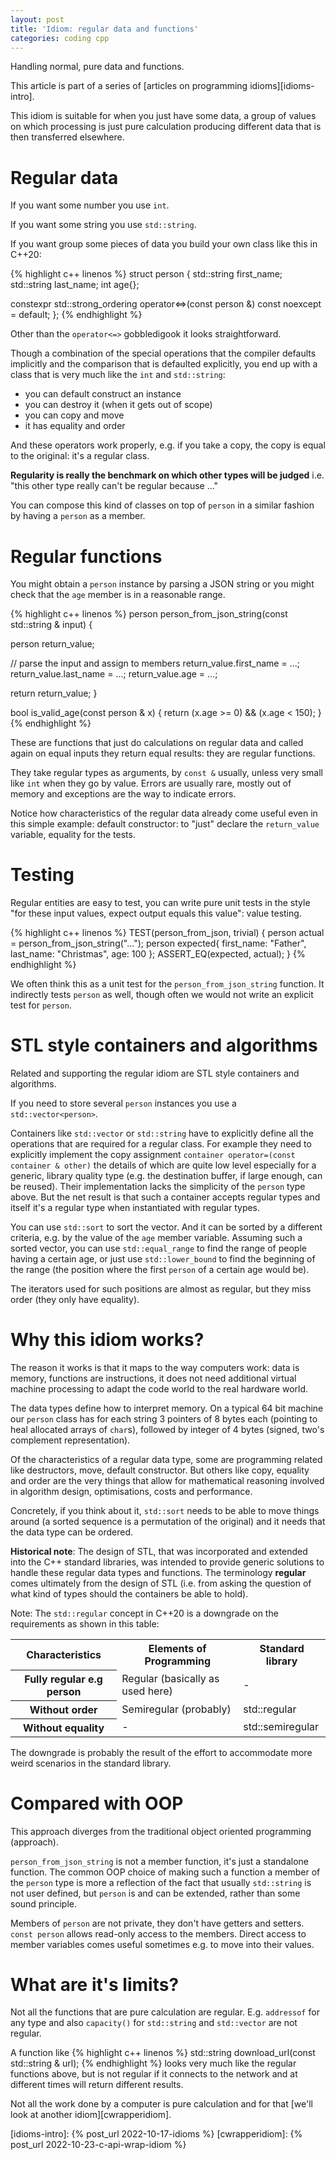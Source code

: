 ```yaml
---
layout: post
title: 'Idiom: regular data and functions'
categories: coding cpp
---
```


Handling normal, pure data and functions.


This article is part of a series of [articles on programming
idioms][idioms-intro].

This idiom is suitable for when you just have some data, a group of values on
which processing is just pure calculation producing different data that is then
transferred elsewhere.

# Regular data

If you want some number you use `int`.

If you want some string you use `std::string`.

If you want group some pieces of data you build your own class like this in C++20:

{% highlight c++ linenos %}
struct person
{
  std::string first_name;
  std::string last_name;
  int age{};

  constexpr std::strong_ordering
    operator<=>(const person &) const noexcept = default;
};
{% endhighlight %}

Other than the `operator<=>` gobbledigook it looks straightforward.

Though a combination of the special operations that the compiler defaults
implicitly and the comparison that is defaulted explicitly, you end up with a
class that is very much like the `int` and `std::string`:
- you can default construct an instance
- you can destroy it (when it gets out of scope)
- you can copy and move
- it has equality and order

And these operators work properly, e.g. if you take a copy, the copy is equal
to the original: it's a regular class.

**Regularity is really the benchmark on which other types will be judged** i.e.
"this other type really can't be regular because ..."

You can compose this kind of classes on top of `person` in a similar fashion by
having a `person` as a member.


# Regular functions

You might obtain a `person` instance by parsing a JSON string or you might
check that the `age` member is in a reasonable range.

{% highlight c++ linenos %}
person person_from_json_string(const std::string & input) {

  person return_value;

  // parse the input and assign to members
  return_value.first_name = ...;
  return_value.last_name = ...;
  return_value.age = ...;

  return return_value;
}

bool is_valid_age(const person & x) {
  return (x.age >= 0) && (x.age < 150);
}
{% endhighlight %}

These are functions that just do calculations on regular data and called again
on equal inputs they return equal results: they are regular functions.

They take regular types as arguments, by `const &` usually, unless very small
like `int` when they go by value. Errors are usually rare, mostly out of memory
and exceptions are the way to indicate errors.

Notice how characteristics of the regular data already come useful even in this
simple example: default constructor: to "just" declare the `return_value`
variable, equality for the tests.


# Testing

Regular entities are easy to test, you can write pure unit tests in the style
"for these input values, expect output equals this value": value testing.

{% highlight c++ linenos %}
TEST(person_from_json, trivial)
{
  person actual  = person_from_json_string("...");
  person expected{
    first_name: "Father",
    last_name: "Christmas",
    age: 100
  };
  ASSERT_EQ(expected, actual);
}
{% endhighlight %}

We often think this as a unit test for the `person_from_json_string` function.
It indirectly tests `person` as well, though often we would not write an
explicit test for `person`.


# STL style containers and algorithms

Related and supporting the regular idiom are STL style containers and
algorithms.

If you need to store several `person` instances you use a
`std::vector<person>`.

Containers like `std::vector` or `std::string` have to explicitly define all
the operations that are required for a regular class. For example they need to
explicitly implement the copy assignment `container operator=(const container &
other)` the details of which are quite low level especially for a generic,
library quality type (e.g. the destination buffer, if large enough, can be
reused).  Their implementation lacks the simplicity of the `person` type above.
But the net result is that such a container accepts regular types and itself
it's a regular type when instantiated with regular types.

You can use `std::sort` to sort the vector. And it can be sorted by a different
criteria, e.g. by the value of the `age` member variable. Assuming such a
sorted vector, you can use `std::equal_range` to find the range of people
having a certain age, or just use `std::lower_bound` to find the beginning of
the range (the position where the first `person` of a certain age would be).

The iterators used for such positions are almost as regular, but they miss
order (they only have equality).


# Why this idiom works?

The reason it works is that it maps to the way computers work: data is memory,
functions are instructions, it does not need additional virtual machine
processing to adapt the code world to the real hardware world.

The data types define how to interpret memory. On a typical 64 bit machine our
`person` class has for each string 3 pointers of 8 bytes each (pointing to heal allocated
arrays of `char`s), followed by integer of 4 bytes (signed, two's complement
representation).

Of the characteristics of a regular data type, some are programming related
like destructors, move, default constructor. But others like copy, equality and
order are the very things that allow for mathematical reasoning involved in
algorithm design, optimisations, costs and performance.

Concretely, if you think about it, `std::sort` needs to be able to move things
around (a sorted sequence is a permutation of the original) and it needs that
the data type can be ordered.

**Historical note**: The design of STL, that was incorporated and extended into
the C++ standard libraries, was intended to provide generic solutions to handle
these regular data types and functions. The terminology **regular** comes
ultimately from the design of STL (i.e. from asking the question of what kind
of types should the containers be able to hold).

Note: The `std::regular` concept in C++20 is a downgrade on the requirements as
shown in this table:

<table>
<tr>
  <th>Characteristics</th>
  <th>Elements of Programming</th>
  <th>Standard library</th>
</tr>
<tr>
  <th>Fully regular e.g person</th>
  <td>Regular (basically as used here)</td>
  <td>-</td>
</tr>
<tr>
  <th>Without order</th>
  <td>Semiregular (probably)</td>
  <td>std::regular</td>
</tr>
<tr>
  <th>Without equality</th>
  <td>-</td>
  <td>std::semiregular</td>
</tr>
</table>

The downgrade is probably the result of the effort to accommodate more weird
scenarios in the standard library.


# Compared with OOP

This approach diverges from the traditional object oriented programming
(approach).

`person_from_json_string` is not a member function, it's just a standalone
function. The common OOP choice of making such a function a member of the
`person` type is more a reflection of the fact that usually `std::string` is
not user defined, but `person` is and can be extended, rather than some sound
principle.

Members of `person` are not private, they don't have getters and setters.
`const person` allows read-only access to the members. Direct access to member
variables comes useful sometimes e.g. to move into their values.


# What are it's limits?

Not all the functions that are pure calculation are regular. E.g. `addressof`
for any type and also `capacity()` for `std::string` and `std::vector` are not
regular.

A function like
{% highlight c++ linenos %}
std::string download_url(const std::string & url);
{% endhighlight %}
looks very much like the regular functions above, but is not regular if it
connects to the network and at different times will return different results.

Not all the work done by a computer is pure calculation and for that [we'll
look at another idiom][cwrapperidiom].

[idioms-intro]:    {% post_url 2022-10-17-idioms %}
[cwrapperidiom]:   {% post_url 2022-10-23-c-api-wrap-idiom %}

